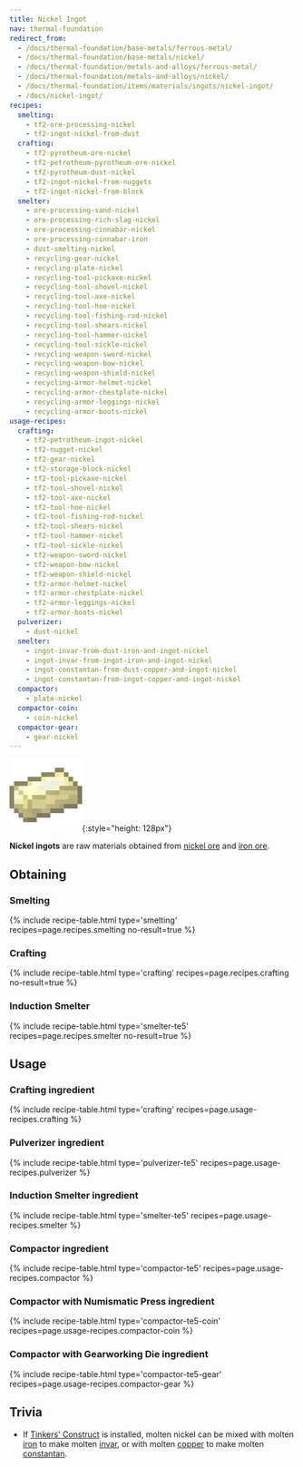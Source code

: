 ```yaml
---
title: Nickel Ingot
nav: thermal-foundation
redirect_from:
  - /docs/thermal-foundation/base-metals/ferrous-metal/
  - /docs/thermal-foundation/base-metals/nickel/
  - /docs/thermal-foundation/metals-and-alloys/ferrous-metal/
  - /docs/thermal-foundation/metals-and-alloys/nickel/
  - /docs/thermal-foundation/items/materials/ingots/nickel-ingot/
  - /docs/nickel-ingot/
recipes:
  smelting:
    - tf2-ore-processing-nickel
    - tf2-ingot-nickel-from-dust
  crafting:
    - tf2-pyrotheum-ore-nickel
    - tf2-petrotheum-pyrotheum-ore-nickel
    - tf2-pyrotheum-dust-nickel
    - tf2-ingot-nickel-from-nuggets
    - tf2-ingot-nickel-from-block
  smelter:
    - ore-processing-sand-nickel
    - ore-processing-rich-slag-nickel
    - ore-processing-cinnabar-nickel
    - ore-processing-cinnabar-iron
    - dust-smelting-nickel
    - recycling-gear-nickel
    - recycling-plate-nickel
    - recycling-tool-pickaxe-nickel
    - recycling-tool-shovel-nickel
    - recycling-tool-axe-nickel
    - recycling-tool-hoe-nickel
    - recycling-tool-fishing-rod-nickel
    - recycling-tool-shears-nickel
    - recycling-tool-hammer-nickel
    - recycling-tool-sickle-nickel
    - recycling-weapon-sword-nickel
    - recycling-weapon-bow-nickel
    - recycling-weapon-shield-nickel
    - recycling-armor-helmet-nickel
    - recycling-armor-chestplate-nickel
    - recycling-armor-leggings-nickel
    - recycling-armor-boots-nickel
usage-recipes:
  crafting:
    - tf2-petrotheum-ingot-nickel
    - tf2-nugget-nickel
    - tf2-gear-nickel
    - tf2-storage-block-nickel
    - tf2-tool-pickaxe-nickel
    - tf2-tool-shovel-nickel
    - tf2-tool-axe-nickel
    - tf2-tool-hoe-nickel
    - tf2-tool-fishing-rod-nickel
    - tf2-tool-shears-nickel
    - tf2-tool-hammer-nickel
    - tf2-tool-sickle-nickel
    - tf2-weapon-sword-nickel
    - tf2-weapon-bow-nickel
    - tf2-weapon-shield-nickel
    - tf2-armor-helmet-nickel
    - tf2-armor-chestplate-nickel
    - tf2-armor-leggings-nickel
    - tf2-armor-boots-nickel
  pulverizer:
    - dust-nickel
  smelter:
    - ingot-invar-from-dust-iron-and-ingot-nickel
    - ingot-invar-from-ingot-iron-and-ingot-nickel
    - ingot-constantan-from-dust-copper-and-ingot-nickel
    - ingot-constantan-from-ingot-copper-and-ingot-nickel
  compactor:
    - plate-nickel
  compactor-coin:
    - coin-nickel
  compactor-gear:
    - gear-nickel
---
```


![Nickel ingot](/assets/images/thermal-foundation/ingot-nickel.png){:style="height: 128px"}


**Nickel ingots** are raw materials obtained from [nickel
ore](/docs/thermal-foundation/nickel-ore/) and [iron
ore](https://minecraft.gamepedia.com/Iron_Ore).


Obtaining
---------

### Smelting
{% include recipe-table.html type='smelting' recipes=page.recipes.smelting no-result=true %}

### Crafting
{% include recipe-table.html type='crafting' recipes=page.recipes.crafting no-result=true %}

### Induction Smelter
{% include recipe-table.html type='smelter-te5' recipes=page.recipes.smelter no-result=true %}


Usage
-----

### Crafting ingredient
{% include recipe-table.html type='crafting' recipes=page.usage-recipes.crafting %}

### Pulverizer ingredient
{% include recipe-table.html type='pulverizer-te5' recipes=page.usage-recipes.pulverizer %}

### Induction Smelter ingredient
{% include recipe-table.html type='smelter-te5' recipes=page.usage-recipes.smelter %}

### Compactor ingredient
{% include recipe-table.html type='compactor-te5' recipes=page.usage-recipes.compactor %}

### Compactor with Numismatic Press ingredient
{% include recipe-table.html type='compactor-te5-coin' recipes=page.usage-recipes.compactor-coin %}

### Compactor with Gearworking Die ingredient
{% include recipe-table.html type='compactor-te5-gear' recipes=page.usage-recipes.compactor-gear %}


Trivia
------

* If [Tinkers'
  Construct](https://minecraft.curseforge.com/projects/tinkers-construct) is
  installed, molten nickel can be mixed with molten
  [iron](https://minecraft.gamepedia.com/Iron_Ingot) to make molten
  [invar](/docs/thermal-foundation/invar-ingot/), or with molten [copper](/docs/thermal-foundation/copper-ingot/) to
  make molten [constantan](/docs/thermal-foundation/constantan-ingot/).
